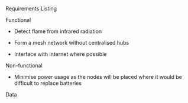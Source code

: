 Requirements Listing

Functional

-   Detect flame from infrared radiation

-   Form a mesh network without centralised hubs

-   Interface with internet where possible

Non-functional

-   Minimise power usage as the nodes will be placed where it would be difficult
    to replace batteries

Data
